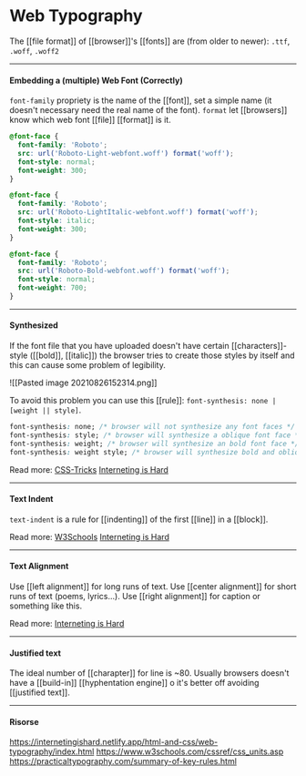# Web Typography

The [[file format]] of [[browser]]'s [[fonts]] are (from older to newer): `.ttf`, `.woff`, `.woff2`

---

#### Embedding a (multiple) Web Font (Correctly)

`font-family` propriety is the name of the [[font]], set a simple name (it doesn't necessary need the real name of the font).
`format` let [[browsers]] know which web font [[file]] [[format]] is it.

```css
@font-face {
  font-family: 'Roboto';
  src: url('Roboto-Light-webfont.woff') format('woff');
  font-style: normal;
  font-weight: 300;
}

@font-face {
  font-family: 'Roboto';
  src: url('Roboto-LightItalic-webfont.woff') format('woff');
  font-style: italic;
  font-weight: 300;
}

@font-face {
  font-family: 'Roboto';
  src: url('Roboto-Bold-webfont.woff') format('woff');
  font-style: normal;
  font-weight: 700;
}
```

---

#### Synthesized

If the font file that you have uploaded doesn't have certain [[characters]]-style ([[bold]], [[italic]]) the browser tries to create those styles by itself and this can cause some problem of legibility.

![[Pasted image 20210826152314.png]]

To avoid this problem you can use this [[rule]]:
`font-synthesis: none | [weight || style]`.

```css
font-synthesis: none; /* browser will not synthesize any font faces */
font-synthesis: style; /* browser will synthesize a oblique font face */
font-synthesis: weight; /* browser will synthesize an bold font face */
font-synthesis: weight style; /* browser will synthesize bold and oblique faces if they are unavailable */
```

Read more: [CSS-Tricks](https://css-tricks.com/almanac/properties/f/font-synthesis/) [Interneting is Hard](https://internetingishard.netlify.app/html-and-css/web-typography/index.html#font-families-and-font-faces)

---

#### Text Indent

`text-indent` is a rule for [[indenting]] of the first [[line]] in a [[block]].

Read more: [W3Schools](https://www.w3schools.com/cssref/pr_text_text-indent.asp) [Interneting is Hard](https://internetingishard.netlify.app/html-and-css/web-typography/index.html#paragraph-indents)

---

#### Text Alignment

Use [[left alignment]] for long runs of text.
Use [[center alignment]] for short runs of text (poems, lyrics...).
Use [[right alignment]] for caption or something like this.

Read more: [Interneting is Hard](https://internetingishard.netlify.app/html-and-css/web-typography/index.html#text-alignment)

---

#### Justified text

The ideal number of [[charapter]] for line is ~80.
Usually browsers doesn't have a [[build-in]] [[hyphentation engine]] o it's better off avoiding [[justified text]].

---

#### Risorse

https://internetingishard.netlify.app/html-and-css/web-typography/index.html
https://www.w3schools.com/cssref/css_units.asp
https://practicaltypography.com/summary-of-key-rules.html